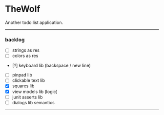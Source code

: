 # TheWolf
Another todo list application.

---

### backlog
- [ ] strings as res
- [ ] colors as res
- [?] keyboard lib (backspace / new line)
- [ ] pinpad lib
- [ ] clickable text lib
- [x] squares lib
- [x] view models lib (logic)
- [ ] junit asserts lib
- [ ] dialogs lib semantics

---
